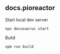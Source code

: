## docs.pioreactor

Start local dev server

```
npx docusaurus start
```

Build

```
npm run build

```